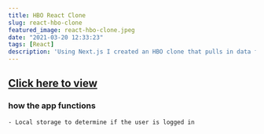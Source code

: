 ```yaml
---
title: HBO React Clone
slug: react-hbo-clone
featured_image: react-hbo-clone.jpeg
date: "2021-03-20 12:33:23"
tags: [React]
description: 'Using Next.js I created an HBO clone that pulls in data from "The Movie Database (TMDB)" API. Next.js is an open-source framework built on top of Node.js. Next.js enables react applications to have server-side rendering and generate static websites.'
---
```


## [Click here to view](https://react-hbo-clone.andrejarboe.com/)

### how the app functions

    - Local storage to determine if the user is logged in
